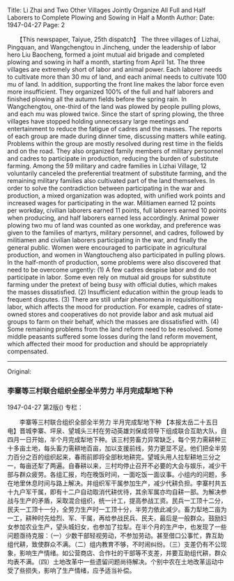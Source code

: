 Title: Li Zhai and Two Other Villages Jointly Organize All Full and Half Laborers to Complete Plowing and Sowing in Half a Month
Author:
Date: 1947-04-27
Page: 2

　　【This newspaper, Taiyue, 25th dispatch】 The three villages of Lizhai, Pingquan, and Wangchengtou in Jincheng, under the leadership of labor hero Liu Baocheng, formed a joint mutual aid brigade and completed plowing and sowing in half a month, starting from April 1st. The three villages are extremely short of labor and animal power. Each laborer needs to cultivate more than 30 mu of land, and each animal needs to cultivate 100 mu of land. In addition, supporting the front line makes the labor force even more insufficient. They organized 100% of the full and half laborers and finished plowing all the autumn fields before the spring rain. In Wangchengtou, one-third of the land was plowed by people pulling plows, and each mu was plowed twice. Since the start of spring plowing, the three villages have stopped holding unnecessary large meetings and entertainment to reduce the fatigue of cadres and the masses. The reports of each group are made during dinner time, discussing matters while eating. Problems within the group are mostly resolved during rest time in the fields and on the road. They also organized family members of military personnel and cadres to participate in production, reducing the burden of substitute farming. Among the 59 military and cadre families in Lizhai Village, 12 voluntarily canceled the preferential treatment of substitute farming, and the remaining military families also cultivated part of the land themselves. In order to solve the contradiction between participating in the war and production, a mixed organization was adopted, with unified work points and increased wages for participating in the war. Militiamen earned 12 points per workday, civilian laborers earned 11 points, full laborers earned 10 points when producing, and half laborers earned less accordingly. Animal power plowing two mu of land was counted as one workday, and preference was given to the families of martyrs, military personnel, and cadres, followed by militiamen and civilian laborers participating in the war, and finally the general public. Women were encouraged to participate in agricultural production, and women in Wangtoucheng also participated in pulling plows. In the half-month of production, some problems were also discovered that need to be overcome urgently: (1) A few cadres despise labor and do not participate in labor. Some even rely on mutual aid groups for substitute farming under the pretext of being busy with official duties, which makes the masses dissatisfied. (2) Insufficient education within the group leads to frequent disputes. (3) There are still unfair phenomena in requisitioning labor, which affects the mood for production. For example, cadres of state-owned stores and cooperatives do not provide labor and ask mutual aid groups to farm on their behalf, which the masses are dissatisfied with. (4) Some remaining problems from the land reform need to be resolved. Some middle peasants suffered some losses during the land reform movement, which affected their mood for production and should be appropriately compensated.



<hr /> 

Original: 


### 李寨等三村联合组织全部全半劳力  半月完成犁地下种

1947-04-27
第2版()
专栏：

　　李寨等三村联合组织全部全半劳力
    半月完成犁地下种
    【本报太岳二十五日电】晋城李寨、坪泉、望城头三村在劳动英雄刘保成领导下组成联合互助大队，自四月一日开始，半个月完成犁地下种。该三村劳畜力异常缺乏，每个劳力需耕种三十多亩土地，每头畜力需耕地百亩，加以支援前线，劳力更显不足。他们把全半劳力百分之百的组织起来，春雨前即将全部秋地耕完。望城头用人拉犁耕地三分之一，每亩还犁了两遍。自春耕以来，三村均停止召开不必要的大会与娱乐，减少干部与群众疲劳。各组汇报，均在晚饭时间，一面吃饭一面议事。小组内的问题，多在地里休息时间与路上解决。并组织军干属参加生产，减少代耕负担。李寨村共五十九户军干属，即有十二户自动取消代耕优待，其余军属亦均自耕一部。为解决参战与生产的矛盾，采取混合组织，统一计工，提高参战工资。民兵一工顶十二分，民夫一工顶十一分，全劳力生产时一工顶十分，半劳力依此减少。畜力犁地二亩为一工，耕种时先给烈、军、干属，再给参战民兵、民夫，最后是一般群众。鼓励妇女参加农业生产，望头城妇女，也参加了拉犁。在半个月的生产中，也发现了一些问题亟待克服：（一）少数干部轻视劳动，不参加劳动。甚至借口公事忙，靠互助组代耕，致使群众不满。（二）组内教育不够，不时闹纠纷。（三）支差仍有不公现象，影响生产情绪。如公营商店、合作社的干部等不支差，并要互助组代耕，群众均表不满。（四）土地改革中一些遗留问题尚待解决。个别中农在土地改革运动中受了些损失，影响了生产情绪，应予适当补偿。
